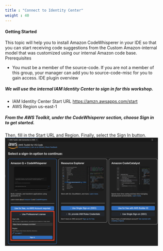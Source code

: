 ```yaml
---
title : "Connect to Identity Center"
weight : 40
---
```


#### Getting Started

This topic will help you to install Amazon CodeWhisperer in your IDE so that you can start receiving code suggestions from the Custom Amazon-internal model that was customized using our internal Amazon code base.
Prerequisites

- You must be a member of the source-code. If you are not a member of this group, your manager can add you to source-code-misc for you to gain access.
IDE plugin overview

##### We will use the internal IAM Identity Center to sign in for this workshop.
	
- IAM Identity Center Start URL	https://amzn.awsapps.com/start 
- AWS Region	us-east-1

##### From the AWS Toolkit, under the CodeWhisperer section, choose Sign in to get started.

Then, fill in the Start URL and Region. Finally, select the Sign In button.
![](/static/connect-1.png)